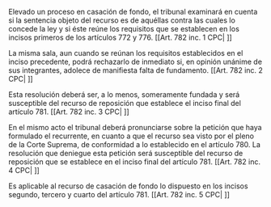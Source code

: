 Elevado un proceso en casación de fondo, el tribunal examinará en cuenta si la sentencia objeto del recurso es de aquéllas contra las cuales lo concede la ley y si éste reúne los requisitos que se establecen en los incisos primeros de los artículos 772 y 776. [[Art. 782 inc. 1 CPC| ]]

La misma sala, aun cuando se reúnan los requisitos establecidos en el inciso precedente, podrá rechazarlo de inmediato si, en opinión unánime de sus integrantes, adolece de manifiesta falta de fundamento. [[Art. 782 inc. 2 CPC| ]]

Esta resolución deberá ser, a lo menos, someramente fundada y será susceptible del recurso de reposición que establece el inciso final del artículo 781. [[Art. 782 inc. 3 CPC| ]]

En el mismo acto el tribunal deberá pronunciarse sobre la petición que haya formulado el recurrente, en cuanto a que el recurso sea visto por el pleno de la Corte Suprema, de conformidad a lo establecido en el artículo 780. La resolución que deniegue esta petición será susceptible del recurso de reposición que se establece en el inciso final del artículo 781. [[Art. 782 inc. 4 CPC| ]]

Es aplicable al recurso de casación de fondo lo dispuesto en los incisos segundo, tercero y cuarto del artículo 781. [[Art. 782 inc. 5 CPC| ]]